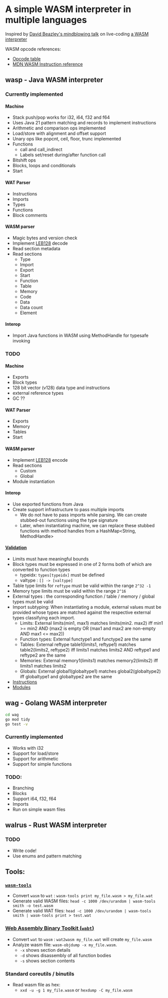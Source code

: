 # A simple WASM interpreter in multiple languages

Inspired by [David Beazley's mindblowing talk](https://www.youtube.com/watch?v=r-A78RgMhZU) on live-coding [a WASM interpreter](https://gist.github.com/dabeaz/7d8838b54dba5006c58a40fc28da9d5a)


WASM opcode references:
- [Opcode table](https://pengowray.github.io/wasm-ops/)
- [MDN WASM Instruction reference](https://developer.mozilla.org/en-US/docs/WebAssembly/Reference)

## wasp - Java WASM interpreter

### Currently implemented
#### Machine
- Stack push/pop works for i32, i64, f32 and f64
- Uses Java 21 pattern matching and records to implement instructions
- Arithmetic and comparison ops implemented
- Load/store with alignment and offset support
- Unary ops like popcnt, ceil, floor, trunc implemented
- Functions
  - call and call_indirect
  - Labels set/reset during/after function call
- Bitshift ops
- Blocks, loops and conditionals
- Start

#### WAT Parser
- Instructions
- Imports
- Types
- Functions
- Block comments

#### WASM parser
- Magic bytes and version check
- Implement [LEB128](https://en.wikipedia.org/wiki/LEB128) decode
- Read section metadata
- Read sections
  - Type 
  - Import
  - Export
  - Start
  - Function
  - Table
  - Memory
  - Code
  - Data
  - Data count
  - Element

#### Interop
- Import Java functions in WASM using MethodHandle for typesafe invoking

### TODO
#### Machine
- Exports
- Block types
- 128 bit vector (v128) data type and instructions
- external reference types
- GC ??

#### WAT Parser
- Exports
- Memory
- Tables
- Start

#### WASM parser
- Implement [LEB128](https://en.wikipedia.org/wiki/LEB128) encode
- Read sections
  - Custom
  - Global
- Module instantiation

#### Interop
- Use exported functions from Java
- Create support infrastructure to pass multiple imports
  - We do not have to pass imports while parsing. We can create stubbed-out functions using the type signature
  - Later, when instantiating machine, we can replace these stubbed functions with method handles from a HashMap<String, MethodHandle>

#### [Validation](https://webassembly.github.io/spec/core/valid/index.html)
- Limits must have meaningful bounds
- Block types must be expressed in one of 2 forms both of which are converted to function types
  - typeidx: `types[typeidx]` must be defined
  - valtype : `[] -> [valtype]`
- Table type limits for `reftype` must be valid within the range `2^32 -1`
- Memory type limits must be valid within the range `2^16`
- External types : the corresponding function / table / memory / global types must be valid
- Import subtyping: When instantiating a module, external values must be provided whose types are matched against the respective external types classifying each import.
  - Limits: External limits(min1, max1) matches limits(min2. max2) iff min1 >= min2 AND (max2 is empty OR (max1 and max2 are non-empty AND max1 <= max2))
  - Function types: External functype1 and functype2 are the same
  - Tables: External reftype table1(limits1, reftype1) matches table2(limits2, reftype2) iff limits1 matches limits2 AND reftype1 and reftype2 are the same
  - Memories: External memory1(limits1) matches memory2(limits2) iff limits1 matches limits2
  - Globals: External global1(globaltype1) matches global2(globaltype2) iff globaltype1 and globaltype2 are the same
- [Instructions](https://webassembly.github.io/spec/core/valid/instructions.html)
- [Modules](https://webassembly.github.io/spec/core/valid/modules.html)

## wag - Golang WASM interpreter
```bash
cd wag
go mod tidy
go test -v
```

### Currently implemented
- Works with i32
- Support for load/store
- Support for arithmetic
- Support for simple functions

### TODO:
- Branching
- Blocks
- Support i64, f32, f64
- Imports
- Run on simple wasm files

## walrus - Rust WASM interpreter

### TODO 
- Write code!
- Use enums and pattern matching

## Tools:
### [`wasm-tools`](https://github.com/bytecodealliance/wasm-tools)
- Convert `wasm` to `wat` : `wasm-tools print my_file.wasm > my_file.wat`
- Generate valid WASM files: `head -c 1000 /dev/urandom | wasm-tools smith -o test.wasm`
- Generate valid WAT files: `head -c 1000 /dev/urandom | wasm-tools smith | wasm-tools print > test.wat`

### [Web Assembly Binary Toolkit (`wabt`)](https://github.com/WebAssembly/wabt)
- Convert `wat` to `wasm` : `wat2wasm my_file.wat` will create `my_file.wasm`
- Analyze wasm file: `wasm-objdump -x my_file.wasm`. 
  - `-x` shows section details
  - `-d` shows disassembly of all function bodies
  - `-s` shows section contents

### Standard coreutils / binutils
- Read wasm file as hex:
  - `xxd -u -g 1 my_file.wasm` or `hexdump -C my_file.wasm`